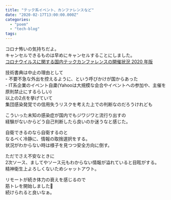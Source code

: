 ```yaml
---
title: "テック系イベント、カンファレンスなど"
date: "2020-02-17T13:00:00.000Z"
categories: 
  - "poem"
  - "tech-blog"
tags: 
---
```


コロナ怖いの気持ちだよ。  
キャンセルできるものは早めにキャンセルすることにしました。  
[コロナウイルスに関する国内テックカンファレンスの開催状況 2020 年版](https://docs.google.com/spreadsheets/d/1nGtJBgrnAZBEWL26ATguEacAc0q7btkMAQCoiZlYUw4/htmlview?sle=true)

技術書典は中止の理由として  
\- 不要不急な外出を控えるように、という呼びかけが国からあった  
\- IT系企業のイベント自粛(Yahooは大規模な会合やイベントへの参加や、主催を原則禁止にするらしい)  
以上の2点を挙げていて  
集団感染発覚での信用失うリスクを考えた上での判断なのだろうけれども

こういった未知の感染症が国内でもジワジワと流行り出すの  
経験がないからどう自己判断したら良いのか迷うなと感じた。

自衛できるのなら自衛するのと  
なるべく冷静に、情報の取捨選択をする。  
状況がわからない時は様子を見つつ安全方向に倒す。

ただでさえ不安なときに  
2次ソース、ましてやソース元もわからない情報が溢れていると目眩がする。  
精神衛生上よろしくないためシャットアウト。

リモートが続き体力の衰えを感じるので  
筋トレを開始しました🙋  
続けられると良いなぁ。

